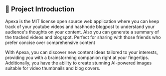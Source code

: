
## 👋 Project Introduction

Apexa is the MIT license open source web application where you can keep track of your youtube videos and hashnode blogpost to understand your audience's thoughts on your content. Also you can generate a summary of the tracked videos and blogspot. Perfect for sharing with those friends who prefer concise over comprehensive content 

With Apexa, you can discover new content ideas tailored to your interests, providing you with a brainstorming companion right at your fingertips. Additionally, you have the ability to create stunning AI-powered images suitable for video thumbnails and blog covers.


